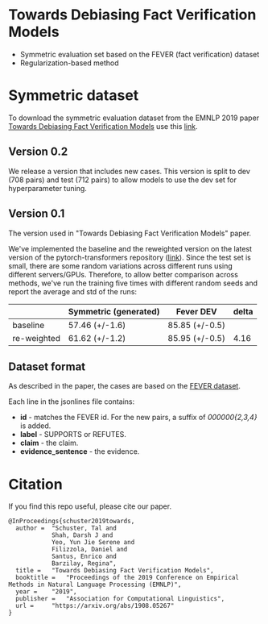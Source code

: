 # Towards Debiasing Fact Verification Models
- Symmetric evaluation set based on the FEVER (fact verification) dataset
- Regularization-based method

# Symmetric dataset 
To download the symmetric evaluation dataset from the EMNLP 2019 paper [Towards Debiasing Fact Verification Models](https://arxiv.org/abs/1908.05267) use this [link](https://github.com/TalSchuster/FeverSymmetric/raw/master/fever_symmetric_eval.jsonl).

## Version 0.2
We release a version that includes new cases. This version is split to dev (708 pairs) and test (712 pairs) to allow models to use the dev set for hyperparameter tuning. 

## Version 0.1
The version used in "Towards Debiasing Fact Verification Models" paper.

We've implemented the baseline and the reweighted version on the latest version of the pytorch-transformers repository ([link](https://github.com/TalSchuster/pytorch-transformers)). Since the test set is small, there are some random variations across different runs using different servers/GPUs. Therefore, to allow better comparison across methods, we've run the training five times with different random seeds and report the average and std of the runs:

|             | Symmetric (generated) | Fever DEV      | delta |
|-------------|-----------------------|----------------|-------|
| baseline    | 57.46 (+/-1.6)        | 85.85 (+/-0.5) |       |
| re-weighted | 61.62 (+/-1.2)        | 85.95 (+/-0.5) | 4.16  |

## Dataset format
As described in the paper, the cases are based on the [FEVER dataset](http://fever.ai/resources.html).

Each line in the jsonlines file contains:
* **id** - matches the FEVER id. For the new pairs, a suffix of *000000{2,3,4}* is added.
* **label** - SUPPORTS or REFUTES.
* **claim** - the claim.
* **evidence_sentence** - the evidence.

# Citation

If you find this repo useful, please cite our paper.

```
@InProceedings{schuster2019towards,
  author = 	"Schuster, Tal and
  			Shah, Darsh J and
  			Yeo, Yun Jie Serene and
  			Filizzola, Daniel and
  			Santus, Enrico and
  			Barzilay, Regina", 			
  title = 	"Towards Debiasing Fact Verification Models",
  booktitle = 	"Proceedings of the 2019 Conference on Empirical Methods in Natural Language Processing (EMNLP)",
  year = 	"2019",
  publisher = 	"Association for Computational Linguistics",
  url = 	"https://arxiv.org/abs/1908.05267"
}
```
